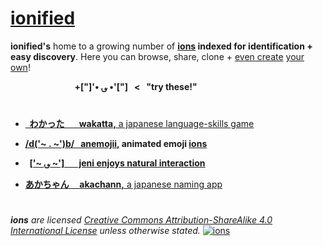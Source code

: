 # [ionified](http://ions.ionify.net)

**ionified's** home to a growing number of **[ions](https://github.com/ionify/about/blob/public/ion.md)
indexed for identification + easy discovery**. Here you can browse, share,
clone + [even create](https://github.com/organizations/ionified/repositories/new)
 [your own](https://github.com/ionify/about/blob/public/ion.md)!

&nbsp; &nbsp; &nbsp; &nbsp; &nbsp; &nbsp; &nbsp; &nbsp; &nbsp; &nbsp; &nbsp; &nbsp; &nbsp;
**+["]'• ؈ •'["] &nbsp; < &nbsp; "try these!"**

# 

+ [**&nbsp; わかった &nbsp; &nbsp; &nbsp; wakatta,**
  a japanese language-skills game](https://rawgit.com/ionified/wakatta-ions.iskitz.net/public/)


+ **[/d('~ . ~')b/ &nbsp; anemojii,](https://rawgit.com/ionified/anemojii-ions.iskitz.net/public/)
  animated emoji [ions](https://github.com/ionify/about/blob/public/ion.md)**


+ **&nbsp;&nbsp;[['~ ؈ ~'] &nbsp; &nbsp; &nbsp; jeni
  enjoys natural interaction](https://github.com/ionified/jeni-ions.iskitz.net)**


+ [**あかちゃん &nbsp; &nbsp; akachann,**
  a japanese naming app](https://github.com/ionified/akachann-ions.iskitz.net)

# 

_**ions** are licensed_
_[Creative Commons Attribution-ShareAlike 4.0 International License](http://creativecommons.org/licenses/by-sa/4.0/)_
_unless otherwise stated._
  [![ions](https://i.creativecommons.org/l/by-sa/4.0/80x15.png "Creative Commons License")](http://creativecommons.org/licenses/by-sa/4.0/)
